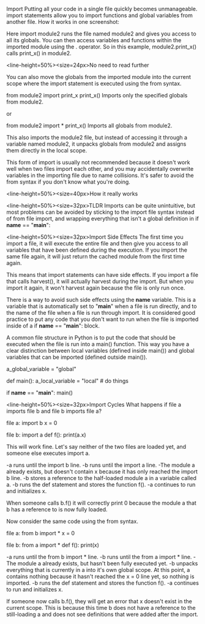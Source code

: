 Import</size>
</line-height>
Putting all your code in a single file quickly becomes unmanageable. 
import statements allow you to import functions and global variables from another file.
How it works in one screenshot:

Here import module2 runs the file named module2 and gives you access to all its globals.
You can then access variables and functions within the imported module using the . operator.
So in this example, module2.print_x() calls print_x() in module2.

<line-height=50%><size=24px>No need to read further</size>
</line-height>

You can also move the globals from the imported module into the current scope where the import statement is executed using the from syntax.

from module2 import print_x
print_x()
Imports only the specified globals from module2.

or

from module2 import *
print_x()
Imports all globals from module2.

This also imports the module2 file, but instead of accessing it through a variable named module2, it unpacks globals from module2 and assigns them directly in the local scope.

This form of import is usually not recommended because it doesn't work well when two files import each other, and you may accidentally overwrite variables in the importing file due to name collisions. It's safer to avoid the from syntax if you don't know what you're doing.

<line-height=50%><size=40px>How it really works</size>
</line-height>

<line-height=50%><size=32px>TLDR</size>
</line-height>
Imports can be quite unintuitive, but most problems can be avoided by sticking to the import file syntax instead of from file import, and wrapping everything that isn't a global definition in
if __name__ == "__main__":

<line-height=50%><size=32px>Import Side Effects</size>
</line-height>
The first time you import a file, it will execute the entire file and then give you access to all variables that have been defined during the execution.
If you import the same file again, it will just return the cached module from the first time again.

This means that import statements can have side effects. If you import a file that calls harvest(), it will actually harvest during the import. But when you import it again, it won't harvest again because the file is only run once.

There is a way to avoid such side effects using the __name__ variable. This is a variable that is automatically set to "__main__" when a file is run directly, and to the name of the file when a file is run through import.
It is considered good practice to put any code that you don't want to run when the file is imported inside of a if __name__ == "__main__": block.

A common file structure in Python is to put the code that should be executed when the file is run into a main() function. This way you have a clear distinction between local variables (defined inside main()) and global variables that can be imported (defined outside main()).

a_global_variable = "global"

def main():
    a_local_variable = "local"
    # do things

if __name__ == "__main__":
    main()

<line-height=50%><size=32px>Import Cycles</size>
</line-height>
What happens if file a imports file b and file b imports file a?

file a:
import b
x = 0

file b:
import a
def f():
    print(a.x)

This will work fine. Let's say neither of the two files are loaded yet, and someone else executes import a.

-a runs until the import b line.
-b runs until the import a line.
-The module a already exists, but doesn't contain x because it has only reached the import b line.
-b stores a reference to the half-loaded module a in a variable called a.
-b runs the def statement and stores the function f().
-a continues to run and initializes x.

When someone calls b.f() it will correctly print 0 because the module a that b has a reference to is now fully loaded.

Now consider the same code using the from syntax.

file a:
from b import *
x = 0

file b:
from a import *
def f():
    print(x)

-a runs until the from b import * line.
-b runs until the from a import * line.
-The module a already exists, but hasn't been fully executed yet.
-b unpacks everything that is currently in a into it's own global scope. At this point, a contains nothing because it hasn't reached the x = 0 line yet, so nothing is imported.
-b runs the def statement and stores the function f().
-a continues to run and initializes x.

If someone now calls b.f(), they will get an error that x doesn't exist in the current scope. This is because this time b does not have a reference to the still-loading a and does not see definitions that were added after the import.